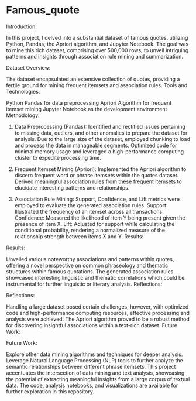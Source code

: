 # Famous_quote

Introduction:

In this project, I delved into a substantial dataset of famous quotes, utilizing Python, Pandas, the Apriori algorithm, and Jupyter Notebook. The goal was to mine this rich dataset, comprising over 500,000 rows, to unveil intriguing patterns and insights through association rule mining and summarization.

Dataset Overview:

The dataset encapsulated an extensive collection of quotes, providing a fertile ground for mining frequent itemsets and association rules.
Tools and Technologies:

Python
Pandas for data preprocessing
Apriori Algorithm for frequent itemset mining
Jupyter Notebook as the development environment
Methodology:

1. Data Preprocessing (Pandas):
Identified and rectified issues pertaining to missing data, outliers, and other anomalies to prepare the dataset for analysis.
Due to the large size of the dataset, employed chunking to load and process the data in manageable segments.
Optimized code for minimal memory usage and leveraged a high-performance computing cluster to expedite processing time.


2. Frequent Itemset Mining (Apriori):
Implemented the Apriori algorithm to discern frequent word or phrase itemsets within the quotes dataset.
Derived meaningful association rules from these frequent itemsets to elucidate interesting patterns and relationships.


3. Association Rule Mining:
Support, Confidence, and Lift metrics were employed to evaluate the generated association rules.
Support: Illustrated the frequency of an itemset across all transactions.
Confidence: Measured the likelihood of item Y being present given the presence of item X.
Lift: Adjusted for support while calculating the conditional probability, rendering a normalized measure of the relationship strength between items X and Y.
Results:

Results:

Unveiled various noteworthy associations and patterns within quotes, offering a novel perspective on common phraseology and thematic structures within famous quotations.
The generated association rules showcased interesting linguistic and thematic correlations which could be instrumental for further linguistic or literary analysis.
Reflections:

Reflections:

Handling a large dataset posed certain challenges, however, with optimized code and high-performance computing resources, effective processing and analysis were achieved.
The Apriori algorithm proved to be a robust method for discovering insightful associations within a text-rich dataset.
Future Work:


Future Work:

Explore other data mining algorithms and techniques for deeper analysis.
Leverage Natural Language Processing (NLP) tools to further analyze the semantic relationships between different phrase itemsets.
This project accentuates the intersection of data mining and text analysis, showcasing the potential of extracting meaningful insights from a large corpus of textual data. The code, analysis notebooks, and visualizations are available for further exploration in this repository.

